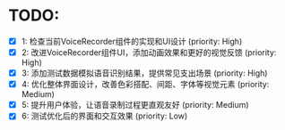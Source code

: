 # TODO:

- [x] 1: 检查当前VoiceRecorder组件的实现和UI设计 (priority: High)
- [x] 2: 改进VoiceRecorder组件UI，添加动画效果和更好的视觉反馈 (priority: High)
- [x] 3: 添加测试数据模拟语音识别结果，提供常见支出场景 (priority: High)
- [x] 4: 优化整体界面设计，改善色彩搭配、间距、字体等视觉元素 (priority: Medium)
- [x] 5: 提升用户体验，让语音录制过程更直观友好 (priority: Medium)
- [x] 6: 测试优化后的界面和交互效果 (priority: Low)
